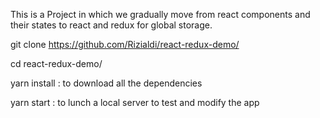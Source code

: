 This is a Project in which we gradually move from react components and their states to react and redux for global storage.

git clone https://github.com/Rizialdi/react-redux-demo/

cd react-redux-demo/

yarn install : to download all the dependencies

yarn start : to lunch a local server to test and modify the app

